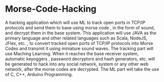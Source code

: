# Morse-Code-Hacking
A hacking application which will use ML to track open ports in TCP/IP protocols and send them to base using morse code , in the form of sound, and decrypt them in the base system.
This application will use JAVA as the primary language and other related languages such as Scala, NodeJS, JFlex, etc. , to convert tracked open ports of TCP/IP protocols into Morse Codes and transmit it using miniature sound waves. The tracking part will use Maching Learning. When it reaches the base receiver system, automatic keyoggers , password decryptors and hash generators, etc. will be generated to hack into any social network, system or any other web network, after the morse codes are decrypted. The ML part will take the use of C, C++, Arduino Programming.
